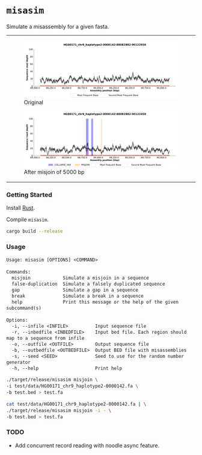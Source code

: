 # `misasim`
Simulate a misassembly for a given fasta.

<table>
  <tr>
    <td>
      <figure float="left">
        <img align="middle" src="docs/imgs/HG00171_chr9_haplotype2-0000142:88082882-90122460_original.png" width="100%">
        <figcaption>Original</figcaption>
      </figure>
      <figure float="left">
        <img align="middle" src="docs/imgs/HG00171_chr9_haplotype2-0000142:88082882-90122460_misjoin.png" width="100%">
        <figcaption>After misjoin of 5000 bp</figcaption>
      </figure>
    </td>
  </tr>
</table>

### Getting Started
Install [Rust](https://www.rust-lang.org/tools/install).

Compile `misasim`.
```bash
cargo build --release
```

### Usage
```
Usage: misasim [OPTIONS] <COMMAND>

Commands:
  misjoin            Simulate a misjoin in a sequence
  false-duplication  Simulate a falsely duplicated sequence
  gap                Simulate a gap in a sequence
  break              Simulate a break in a sequence
  help               Print this message or the help of the given subcommand(s)

Options:
  -i, --infile <INFILE>          Input sequence file
  -r, --inbedfile <INBEDFILE>    Input bed file. Each region should map to a sequence from infile
  -o, --outfile <OUTFILE>        Output sequence file
  -b, --outbedfile <OUTBEDFILE>  Output BED file with misassemblies
  -s, --seed <SEED>              Seed to use for the random number generator
  -h, --help                     Print help
```

```bash
./target/release/misasim misjoin \
-i test/data/HG00171_chr9_haplotype2-0000142.fa \
-b test.bed > test.fa
```

```bash
cat test/data/HG00171_chr9_haplotype2-0000142.fa | \
./target/release/misasim misjoin -i - \
-b test.bed > test.fa
```

### TODO
* Add concurrent record reading with noodle async feature.
